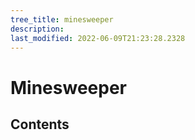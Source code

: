 ```yaml
---
tree_title: minesweeper
description: 
last_modified: 2022-06-09T21:23:28.2328
---
```


# Minesweeper

## Contents
